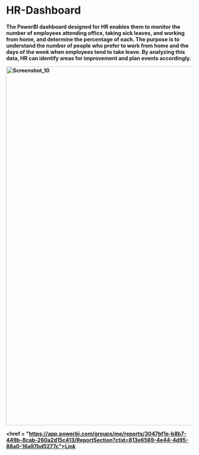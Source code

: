 # HR-Dashboard

<b>The PowerBI dashboard designed for HR enables them to monitor the number of employees attending office, taking sick leaves, and working from home, and determine the percentage of each. The purpose is to understand the number of people who prefer to work from home and the days of the week when employees tend to take leave. By analyzing this data, HR can identify areas for improvement and plan events accordingly.

<img width="969" alt="Screenshot_10" src="https://user-images.githubusercontent.com/98272246/235296410-d8d0d794-250d-4dd6-8a10-b8eab251f492.png">
  
  <href = "https://app.powerbi.com/groups/me/reports/3047bf1e-b8b7-449b-8cab-260a2d15c413/ReportSection?ctid=813e6569-4e44-4d95-88a0-16a97bd5277c">Link</href>
